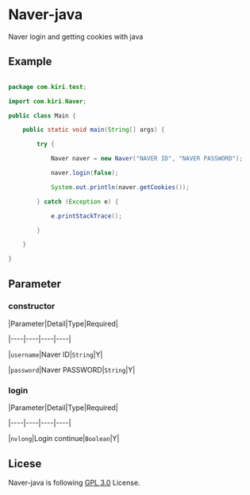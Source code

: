 # Naver-java

Naver login and getting cookies with java

## Example

```java

package com.kiri.test;

import com.kiri.Naver;

public class Main {

	public static void main(String[] args) {

		try {

		    Naver naver = new Naver("NAVER ID", "NAVER PASSWORD");

		    naver.login(false);

		    System.out.println(naver.getCookies());

		} catch (Exception e) {

			e.printStackTrace();

		}

	}

}

```

## Parameter

### constructor

|Parameter|Detail|Type|Required|

|----|----|----|----|

|```username```|Naver ID|```String```|Y|

|```password```|Naver PASSWORD|```String```|Y|

### login

|Parameter|Detail|Type|Required|

|----|----|----|----|

|```nvlong```|Login continue|```Boolean```|Y|

## Licese

Naver-java is following [GPL 3.0](https://github.com/dev-kiri/Naver-java/blob/main/LICENSE) License.


